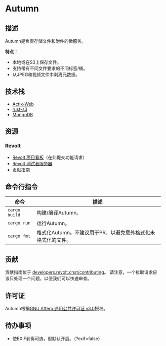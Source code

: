 # Autumn

## 描述

Autumn是负责存储文件和附件的微服务。

**特点：**

- 本地或在S3上保存文件。
- 支持带有不同文件要求的不同标签/桶。
- 从JPEG和视频文件中剥离元数据。

## 技术栈

- [Actix-Web](https://actix.rs/)
- [rust-s3](https://github.com/durch/rust-s3)
- [MongoDB](https://mongodb.com/)

## 资源

### Revolt

- [Revolt 项目看板](https://github.com/revoltchat/revolt/discussions)（在此提交功能请求）
- [Revolt 测试者服务器](https://app.revolt.chat/invite/Testers)
- [贡献指南](https://developers.revolt.chat/contributing)

## 命令行指令

| 命令               | 描述                                                                                      |
| ------------------ | ----------------------------------------------------------------------------------------- |
| `cargo build`      | 构建/编译Autumn。                                                                          |
| `cargo run`        | 运行Autumn。                                                                               |
| `cargo fmt`        | 格式化Autumn。不建议用于PR，以避免意外格式化未格式化的文件。                                |

## 贡献

贡献指南位于 [developers.revolt.chat/contributing](https://developers.revolt.chat/contributing)。
请注意，一个拉取请求应该只处理一个问题，以便我们可以快速审查。

## 许可证

Autumn根据[GNU Affero 通用公共许可证 v3.0](https://github.com/revoltchat/autumn/blob/master/LICENSE)授权。

## 待办事项

- 使EXIF剥离可选，但默认开启。（?exif=false）
